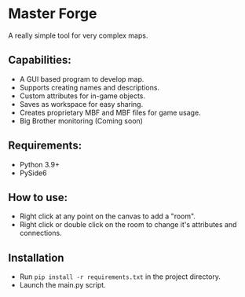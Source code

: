 # Master Forge
A really simple tool for very complex maps.

## Capabilities:
* A GUI based program to develop map.
* Supports creating names and descriptions.
* Custom attributes for in-game objects.
* Saves as workspace for easy sharing.
* Creates proprietary MBF and MBF files for game usage.
* Big Brother monitoring (Coming soon)

## Requirements:
* Python 3.9+
* PySide6

## How to use:
* Right click at any point on the canvas to add a "room".
* Right click or double click on the room to change it's attributes and connections.

## Installation
* Run `pip install -r requirements.txt` in the project directory.
* Launch the main.py script.

